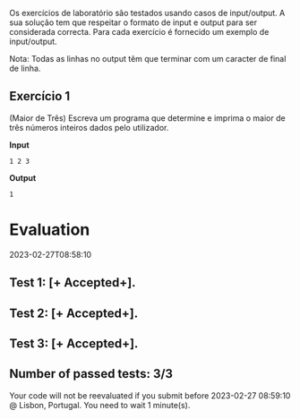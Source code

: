 Os exercícios de laboratório são testados usando casos de input/output.
A sua solução tem que respeitar o formato de input e output para ser considerada correcta. Para cada exercício é fornecido um exemplo de input/output.

Nota: Todas as linhas no output têm que terminar com um caracter de final de linha.

## Exercício 1

(Maior de Três) Escreva um programa que determine e imprima o maior de três números inteiros dados pelo utilizador.

**Input**
```
1 2 3
```

**Output**
```
1
```


# Evaluation

2023-02-27T08:58:10

## Test 1: [+ Accepted+].
## Test 2: [+ Accepted+].
## Test 3: [+ Accepted+].


## Number of passed tests: 3/3


Your code will not be reevaluated if you submit before 2023-02-27 08:59:10 @ Lisbon, Portugal. You need to wait 1 minute(s).

